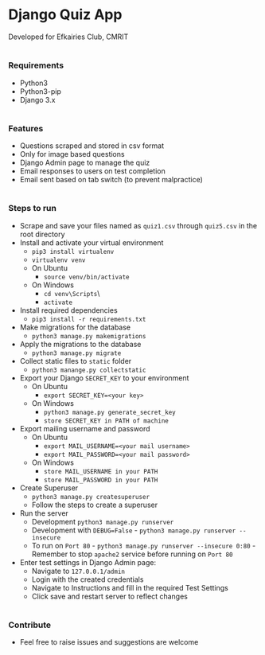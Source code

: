 # Django Quiz App
Developed for Efkairies Club, CMRIT
#

### Requirements
- Python3
- Python3-pip
- Django 3.x

#
### Features
- Questions scraped and stored in csv format
- Only for image based questions
- Django Admin page to manage the quiz
- Email responses to users on test completion
- Email sent based on tab switch (to prevent malpractice)

#
### Steps to run
- Scrape and save your files named as `quiz1.csv` through `quiz5.csv` in the root directory
- Install and activate your virtual environment 
    - `pip3 install virtualenv`
    - `virtualenv venv`
    - On Ubuntu 
        - `source venv/bin/activate`
    - On Windows 
        - `cd venv\Scripts`\
        - `activate`
- Install required dependencies
    - `pip3 install -r requirements.txt`
- Make migrations for the database
    - `python3 manage.py makemigrations`
- Apply the migrations to the database
    - `python3 manage.py migrate`
- Collect static files to `static` folder
    - `python3 manange.py collectstatic`
- Export your Django `SECRET_KEY` to your environment
    - On Ubuntu
        - `export SECRET_KEY=<your key>`
    - On Windows
        - `python3 manage.py generate_secret_key`
        - `store SECRET_KEY in PATH of machine`
- Export mailing username and password
    - On Ubuntu
        - `export MAIL_USERNAME=<your mail username>`
        - `export MAIL_PASSWORD=<your mail password>`
    - On Windows
        - `store MAIL_USERNAME in your PATH`
        - `store MAIL_PASSWORD in your PATH`
- Create Superuser
    - `python3 manage.py createsuperuser`
    - Follow the steps to create a superuser
- Run the server
    - Development `python3 manage.py runserver`
    - Development with `DEBUG=False` - `python3 manage.py runserver --insecure`
    - To run on `Port 80` - `python3 manage.py runserver --insecure 0:80`
        -Remember to stop `apache2` service before running on `Port 80`
- Enter test settings in Django Admin page:
    - Navigate to `127.0.0.1/admin`
    - Login with the created credentials
    - Navigate to Instructions and fill in the required Test Settings
    - Click save and restart server to reflect changes   
#
### Contribute
- Feel free to raise issues and suggestions are welcome